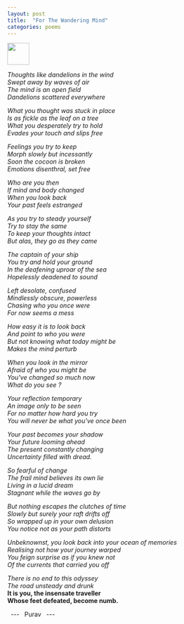 ```yaml
---
layout: post
title:  "For The Wandering Mind"
categories: poems
---
```


<img src="https://media.tenor.com/images/8e91d70685820888444939890b116cd6/tenor.gif" width=50>

_Thoughts like dandelions in the wind  
Swept away by waves of air  
The mind is an open field  
Dandelions scattered everywhere_

_What you thought was stuck in place  
Is as fickle as the leaf on a tree  
What you desperately try to hold  
Evades your touch and slips free_  

_Feelings you try to keep  
Morph slowly but incessantly  
Soon the cocoon is broken  
Emotions disenthral, set free_  

_Who are you then  
If mind and body changed  
When you look back  
Your past feels estranged_

_As you try to steady yourself     
Try to stay the same  
To keep your thoughts intact    
But alas, they go as they came_    

_The captain of your ship  
You try and hold your ground  
In the deafening uproar of the sea  
Hopelessly deadened to sound_  

_Left desolate, confused  
Mindlessly obscure, powerless  
Chasing who you once were  
For now seems a mess_  

_How easy it is to look back  
And point to who you were   
But not knowing what today might be  
Makes the mind perturb_

_When you look in the mirror  
Afraid of who you might be  
You've changed so much now  
What do you see ?_

_Your reflection temporary  
An image only to be seen  
For no matter how hard you try  
You will never be what you've once been_  

_Your past becomes your shadow  
Your future looming ahead  
The present constantly changing  
Uncertainty filled with dread._

_So fearful of change  
The frail mind believes its own lie  
Living in a lucid dream  
Stagnant while the waves go by_ 

_But nothing escapes the clutches of time  
Slowly but surely your raft drifts off  
So wrapped up in your own delusion  
You notice not as your path distorts_ 

_Unbeknownst, you look back into your ocean of memories  
Realising not how your journey warped  
You feign surprise as if you knew not  
Of the currents that carried you off_

_There is no end to this odyssey  
The road unsteady and drunk_  
**It is you, the insensate traveller  
Whose feet defeated, become numb.**

&nbsp; --- &nbsp; Purav &nbsp; ---
